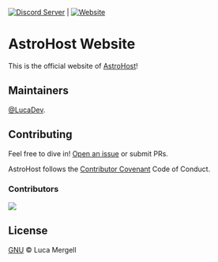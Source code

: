 [![Discord Server](https://img.shields.io/badge/Discord%20Server-Join-red.svg?style=flat-square)](https://discord.gg/WVW8qBdC) | [![Website](https://img.shields.io/badge/Website-Visit-brightgreen.svg?style=flat-square)](https://astrohost.xyz)

# AstroHost Website


This is the official website of [AstroHost](https://astrohost.xyz)!

## Maintainers

[@LucaDev](https://github.com/Lucadev1337).

## Contributing

Feel free to dive in! [Open an issue](https://github.com/LucaDev1337/AstroHost/issues/new) or submit PRs.

AstroHost follows the [Contributor Covenant](http://contributor-covenant.org/version/1/3/0/) Code of Conduct.

### Contributors

<a href="https://github.com/lucadev1337/Astrohost/graphs/contributors"> <img src="https://contrib.rocks/image?repo=lucadev1337/Astrohost" /> </a>


## License

[GNU](LICENSE) © Luca Mergell
